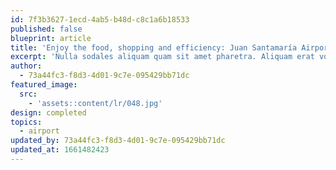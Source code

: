 ```yaml
---
id: 7f3b3627-1ecd-4ab5-b48d-c8c1a6b18533
published: false
blueprint: article
title: 'Enjoy the food, shopping and efficiency: Juan Santamaría Airport'
excerpt: 'Nulla sodales aliquam quam sit amet pharetra. Aliquam erat volutpat.'
author:
  - 73a44fc3-f8d3-4d01-9c7e-095429bb71dc
featured_image:
  src:
    - 'assets::content/lr/048.jpg'
design: completed
topics:
  - airport
updated_by: 73a44fc3-f8d3-4d01-9c7e-095429bb71dc
updated_at: 1661482423
---
```

